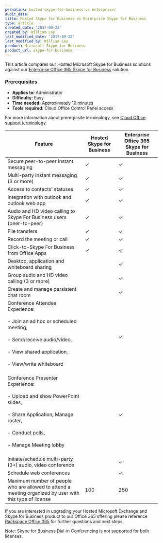 ```yaml
---
permalink: hosted-skype-for-business-vs-enterprise/
audit_date:
title: Hosted Skype for Business vs Enterprise Skype for Business
type: article
created_date: '2017-09-22'
created_by: William Loy
last_modified_date: '2017-09-22'
last_modified_by: William Loy
product: Microsoft Skype for Business
product_url: skype-for-business
---
```


This article compares our Hosted Microsoft Skype for Business solutions against our
[Enterprise Office 365 Skype for Business](https://www.rackspace.com/office-365/pick-your-plan) solution.

### Prerequisites

- **Applies to:** Administrator
- **Difficulty:** Easy
- **Time needed:** Approximately 10 minutes
- **Tools required:** Cloud Office Control Panel access

For more information about prerequisite terminology, see [Cloud Office support terminology](/how-to/cloud-office-support-terminology/).



|Feature |Hosted Skype for Business| Enterprise Office 365 Skype for Business|
|---|---|---|
|Secure peer-to-peer instant messaging |&#10003;|&#10003;
|Multi-party instant messaging (3 or more)|&#10003;|&#10003;
|Access to contacts' statuses|&#10003;|&#10003;
|Integration with outlook and outlook web app|&#10003;|&#10003;
|Audio and HD video calling to Skype For Business users (peer-to-peer)|&#10003;|&#10003;
|File transfers|&#10003;|&#10003;
|Record the meeting or call|&#10003;|&#10003;
|Click-to-Skype For Business from Office Apps|&#10003;|&#10003;
|Desktop, application and whiteboard sharing| |&#10003;
|Group audio and HD video calling (3 or more)| |&#10003;
|Create and manage persistent chat room | |&#10003;
|Conference Attendee Experience:<br/><br/>                                       - Join an ad hoc or scheduled meeting,<br/><br/>                                 - Send/receive audio/video,<br/><br/>                                            - View shared application,<br/><br/>                                             - View/write whiteboard<br/><br/>| | &#10003;
|Conference Presenter Experience:<br/><br/>                                      - Upload and show PowerPoint slides,<br/><br/>                                   - Share Application, Manage roster,<br/><br/>                                    - Conduct polls,<br/><br/>                                                       - Manage Meeting lobby<br/><br/>| |&#10003;
|Initiate/schedule multi-party (3+) audio, video conference| | &#10003;
|Schedule web conferences| | &#10003;
|Maximum number of people who are allowed to attend a meeting organized by user with this type of license| 100 | 250 |

If you are interested in upgrading your Hosted Microsoft Exchange and Skype for Business product to our Office 365 offering please reference [Rackspace Office 365](/how-to/office-365) for further questions and next steps.


Note: Skype for Business Dial-in Conferencing is not supported for both licenses.
